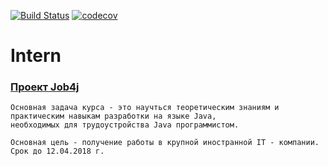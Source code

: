 [![Build Status](https://travis-ci.org/AlSidorenko/Intern.svg?branch=master)](https://travis-ci.org/AlSidorenko/Intern)
[![codecov](https://codecov.io/gh/AlSidorenko/Intern/branch/master/graph/badge.svg)](https://codecov.io/gh/AlSidorenko/Intern)

# Intern

### [Проект Job4j](http://job4j.ru/courses/java_with_zero_to_job.html)
    Основная задача курса - это научться теоретическим знаниям и практическим навыкам разработки на языке Java, 
    необходимых для трудоустройства Java программистом.
    
    Основная цель - получение работы в крупной иностранной IT - компании.
    Срок до 12.04.2018 г.